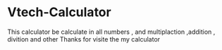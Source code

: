 # Vtech-Calculator
This calculator be calculate in all numbers , and multiplaction ,addition , divition and other Thanks for visite the my calculator

